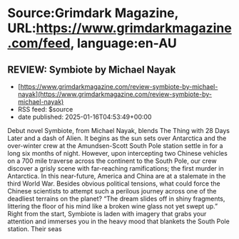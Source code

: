 # Source:Grimdark Magazine, URL:https://www.grimdarkmagazine.com/feed, language:en-AU

## REVIEW: Symbiote by Michael Nayak
 - [https://www.grimdarkmagazine.com/review-symbiote-by-michael-nayak](https://www.grimdarkmagazine.com/review-symbiote-by-michael-nayak)
 - RSS feed: $source
 - date published: 2025-01-16T04:53:49+00:00

<p>Debut novel Symbiote, from Michael Nayak, blends The Thing with 28 Days Later and a dash of Alien. It begins as the sun sets over Antarctica and the over-winter crew at the Amundsen-Scott South Pole station settle in for a long six months of night. However, upon intercepting two Chinese vehicles on a 700 mile traverse across the continent to the South Pole, our crew discover a grisly scene with far-reaching ramifications; the first murder in Antarctica. In this near-future, America and China are at a stalemate in the third World War. Besides obvious political tensions, what could force the Chinese scientists to attempt such a perilous journey across one of the deadliest terrains on the planet? &#8220;The dream slides off in shiny fragments, littering the floor of his mind like a broken wine glass not yet swept up.&#8221; Right from the start, Symbiote is laden with imagery that grabs your attention and immerses you in the heavy mood that blankets the South Pole station. Their seas


